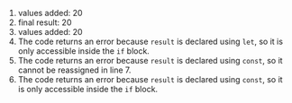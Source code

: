 1. values added: 20
2. final result: 20
3. values added: 20
4. The code returns an error because `result` is declared using `let`, so it is only accessible inside the `if` block. 
5. The code returns an error because `result` is declared using `const`, so it cannot be reassigned in line 7.
6. The code returns an error because `result` is declared using `const`, so it is only accessible inside the `if` block.
